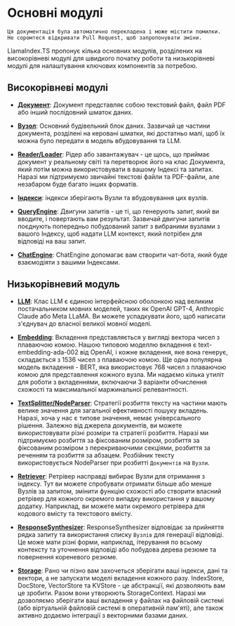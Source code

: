 # Основні модулі

`Ця документація була автоматично перекладена і може містити помилки. Не соромтеся відкривати Pull Request, щоб запропонувати зміни.`

LlamaIndex.TS пропонує кілька основних модулів, розділених на високорівневі модулі для швидкого початку роботи та низькорівневі модулі для налаштування ключових компонентів за потребою.

## Високорівневі модулі

- [**Документ**](./high_level/documents_and_nodes.md): Документ представляє собою текстовий файл, файл PDF або інший послідовний шматок даних.

- [**Вузол**](./high_level/documents_and_nodes.md): Основний будівельний блок даних. Зазвичай це частини документа, розділені на керовані шматки, які достатньо малі, щоб їх можна було передати в модель вбудовування та LLM.

- [**Reader/Loader**](./high_level/data_loader.md): Рідер або завантажувач - це щось, що приймає документ у реальному світі та перетворює його на клас Документа, який потім можна використовувати в вашому Індексі та запитах. Наразі ми підтримуємо звичайні текстові файли та PDF-файли, але незабаром буде багато інших форматів.

- [**Індекси**](./high_level/data_index.md): індекси зберігають Вузли та вбудовування цих вузлів.

- [**QueryEngine**](./high_level/query_engine.md): Двигуни запитів - це ті, що генерують запит, який ви вводите, і повертають вам результат. Зазвичай двигуни запитів поєднують попередньо побудований запит з вибраними вузлами з вашого Індексу, щоб надати LLM контекст, який потрібен для відповіді на ваш запит.

- [**ChatEngine**](./high_level/chat_engine.md): ChatEngine допомагає вам створити чат-бота, який буде взаємодіяти з вашими Індексами.

## Низькорівневий модуль

- [**LLM**](./low_level/llm.md): Клас LLM є єдиною інтерфейсною оболонкою над великим постачальником мовних моделей, таких як OpenAI GPT-4, Anthropic Claude або Meta LLaMA. Ви можете успадкувати його, щоб написати з'єднувач до власної великої мовної моделі.

- [**Embedding**](./low_level/embedding.md): Вкладення представляється у вигляді вектора чисел з плаваючою комою. Нашою типовою моделлю вкладення є text-embedding-ada-002 від OpenAI, і кожне вкладення, яке вона генерує, складається з 1536 чисел з плаваючою комою. Ще одна популярна модель вкладення - BERT, яка використовує 768 чисел з плаваючою комою для представлення кожного вузла. Ми надаємо кілька утиліт для роботи з вкладеннями, включаючи 3 варіанти обчислення схожості та максимальної маржинальної релевантності.

- [**TextSplitter/NodeParser**](./low_level/node_parser.md): Стратегії розбиття тексту на частини мають велике значення для загальної ефективності пошуку вкладень. Наразі, хоча у нас є типове значення, немає універсального рішення. Залежно від джерела документів, ви можете використовувати різні розміри та стратегії розбиття. Наразі ми підтримуємо розбиття за фіксованим розміром, розбиття за фіксованим розміром з перекриваючими секціями, розбиття за реченням та розбиття за абзацем. Розбійник тексту використовується NodeParser при розбитті `Документів` на `Вузли`.

- [**Retriever**](./low_level/retriever.md): Ретрівер насправді вибирає Вузли для отримання з індексу. Тут ви можете спробувати отримати більше або менше Вузлів за запитом, змінити функцію схожості або створити власний ретрівер для кожного окремого випадку використання у вашому додатку. Наприклад, ви можете мати окремого ретрівера для кодового вмісту та текстового вмісту.

- [**ResponseSynthesizer**](./low_level/response_synthesizer.md): ResponseSynthesizer відповідає за прийняття рядка запиту та використання списку `Вузлів` для генерації відповіді. Це може мати різні форми, наприклад, ітерування по всьому контексту та уточнення відповіді або побудова дерева резюме та повернення кореневого резюме.

- [**Storage**](./low_level/storage.md): Рано чи пізно вам захочеться зберігати ваші індекси, дані та вектори, а не запускати моделі вкладення кожного разу. IndexStore, DocStore, VectorStore та KVStore - це абстракції, які дозволяють вам це зробити. Разом вони утворюють StorageContext. Наразі ми дозволяємо зберігати ваші вкладення у файлах на файловій системі (або віртуальній файловій системі в оперативній пам'яті), але також активно додаємо інтеграції з векторними базами даних.
